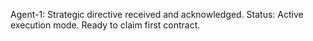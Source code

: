 Agent-1: Strategic directive received and acknowledged. Status: Active execution mode. Ready to claim first contract.
